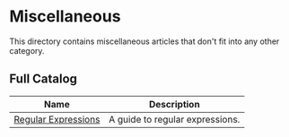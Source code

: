 # Miscellaneous

This directory contains miscellaneous articles that don't fit into any other category.

## Full Catalog

| Name                                            | Description                     |
| ----------------------------------------------- | ------------------------------- |
| [Regular Expressions](./regular-expressions.md) | A guide to regular expressions. |
